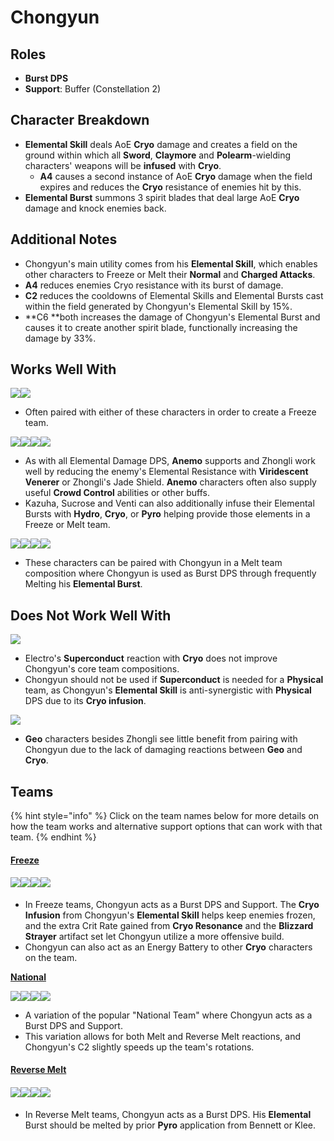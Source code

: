 # Chongyun

## Roles

* **Burst DPS**
* **Support**: Buffer (Constellation 2)

## Character Breakdown

* **Elemental Skill** deals AoE **Cryo** damage and creates a field on the ground within which all **Sword**, **Claymore** and **Polearm**-wielding characters' weapons will be **infused** with **Cryo**.
  * **A4** causes a second instance of AoE **Cryo** damage when the field expires and reduces the **Cryo** resistance of enemies hit by this.
* **Elemental Burst** summons 3 spirit blades that deal large AoE **Cryo** damage and knock enemies back.

## **Additional Notes**

* Chongyun's main utility comes from his **Elemental Skill**, which enables other characters to Freeze or Melt their **Normal** and **Charged Attacks**.
* **A4** reduces enemies Cryo resistance with its burst of damage.&#x20;
* **C2** reduces the cooldowns of Elemental Skills and Elemental Bursts cast within the field generated by Chongyun's Elemental Skill by 15%.
* **C6 **both increases the damage of Chongyun's Elemental Burst and causes it to create another spirit blade, functionally increasing the damage by 33%.&#x20;

## Works Well With

![](../../.gitbook/assets/UI\_AvatarIcon\_Mona.png)![](../../.gitbook/assets/UI\_AvatarIcon\_Xingqiu.png)

* Often paired with either of these characters in order to create a Freeze team.

![](../../.gitbook/assets/UI\_AvatarIcon\_Kazuha.png)![](../../.gitbook/assets/UI\_AvatarIcon\_Sucrose.png)![](../../.gitbook/assets/UI\_AvatarIcon\_Venti.png)![](../../.gitbook/assets/UI\_AvatarIcon\_Zhongli.png)

* As with all Elemental Damage DPS, **Anemo** supports and Zhongli work well by reducing the enemy's Elemental Resistance with **Viridescent Venerer** or Zhongli's Jade Shield. **Anemo** characters often also supply useful **Crowd Control** abilities or other buffs.
* Kazuha, Sucrose and Venti can also additionally infuse their Elemental Bursts with **Hydro**, **Cryo**, or **Pyro** helping provide those elements in a Freeze or Melt team.

&#x20;![](../../.gitbook/assets/UI\_AvatarIcon\_Bennett.png)![](../../.gitbook/assets/UI\_AvatarIcon\_Klee.png)![](../../.gitbook/assets/UI\_AvatarIcon\_Xiangling.png)![](../../.gitbook/assets/UI\_AvatarIcon\_Yanfei.png)

* These characters can be paired with Chongyun in a Melt team composition where Chongyun is used as Burst DPS through frequently Melting his **Elemental Burst**.

## Does Not Work Well With

![](../../.gitbook/assets/Element\_Electro.webp)

* Electro's **Superconduct** reaction with **Cryo** does not improve Chongyun's core team compositions.
* Chongyun should not be used if **Superconduct** is needed for a **Physical** team, as Chongyun's **Elemental Skill** is anti-synergistic with **Physical** DPS due to its **Cryo infusion**.

![](../../.gitbook/assets/Element\_Geo.webp)

* **Geo** characters besides Zhongli see little benefit from pairing with Chongyun due to the lack of damaging reactions between **Geo** and **Cryo**.

## Teams

{% hint style="info" %}
Click on the team names below for more details on how the team works and alternative support options that can work with that team.
{% endhint %}

#### [Freeze](../../teams/freeze.md)

#### ![](../../.gitbook/assets/UI\_AvatarIcon\_Rosaria.png)![](../../.gitbook/assets/UI\_AvatarIcon\_Mona.png)![](../../.gitbook/assets/UI\_AvatarIcon\_Chongyun.png)![](../../.gitbook/assets/UI\_AvatarIcon\_Kazuha.png)

* In Freeze teams, Chongyun acts as a Burst DPS and Support. The **Cryo Infusion** from Chongyun's **Elemental Skill** helps keep enemies frozen, and the extra Crit Rate gained from **Cryo Resonance** and the **Blizzard Strayer** artifact set let Chongyun utilize a more offensive build.
* Chongyun can also act as an Energy Battery to other **Cryo** characters on the team.

[**National**](../../teams/national.md)

![](../../.gitbook/assets/UI\_AvatarIcon\_Xiangling.png)![](../../.gitbook/assets/UI\_AvatarIcon\_Xingqiu.png)![](../../.gitbook/assets/UI\_AvatarIcon\_Chongyun.png)![](../../.gitbook/assets/UI\_AvatarIcon\_Bennett.png)

* A variation of the popular "National Team" where Chongyun acts as a Burst DPS and Support.
* This variation allows for both Melt and Reverse Melt reactions, and Chongyun's C2 slightly speeds up the team's rotations.&#x20;

#### [Reverse Melt](../../teams/reverse-melt.md)

#### &#x20;![](../../.gitbook/assets/UI\_AvatarIcon\_Klee.png)![](../../.gitbook/assets/UI\_AvatarIcon\_Chongyun.png)![](../../.gitbook/assets/UI\_AvatarIcon\_Kazuha.png)![](../../.gitbook/assets/UI\_AvatarIcon\_Bennett.png)

* In Reverse Melt teams, Chongyun acts as a Burst DPS. His **Elemental** Burst should be melted by prior **Pyro** application from Bennett or Klee.
